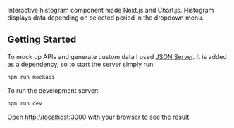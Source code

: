 Interactive histogram component made Next.js and Chart.js. Histogram displays data depending on selected period in the dropdown menu.

## Getting Started

To mock up APIs and generate custom data I used [JSON Server](https://www.npmjs.com/package/json-server#getting-started). It is added as a dependency, so to start the server simply run:

```bash
npm run mockapi
```

To run the development server:

```bash
npm run dev
```
Open [http://localhost:3000](http://localhost:3000) with your browser to see the result.

